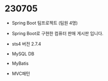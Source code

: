 # 230705
- Spring Boot 팀프로젝트 (팀원 4명)
- Spring Boot로 구현한 컴퓨터 판매 게시판 입니다.

- sts4 버전 2.7.4
- MySQL DB
- MyBatis
- MVC패턴

